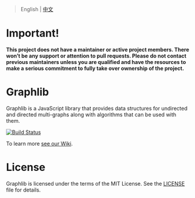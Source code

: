 > English | [中文](ReadMe.md)

# Important!

**This project does not have a maintainer or active project members. There won’t be any support or attention to pull requests. Please do not contact previous maintainers unless you are qualified and have the resources to make a serious commitment to fully take over ownership of the project.**



# Graphlib

Graphlib is a JavaScript library that provides data structures for undirected
and directed multi-graphs along with algorithms that can be used with them.

[![Build Status](https://secure.travis-ci.org/dagrejs/graphlib.svg)](http://travis-ci.org/dagrejs/graphlib)

To learn more [see our Wiki](https://github.com/cpettitt/graphlib/wiki).

# License

Graphlib is licensed under the terms of the MIT License. See the
[LICENSE](LICENSE) file
for details.

[npm package manager]: http://npmjs.org/
